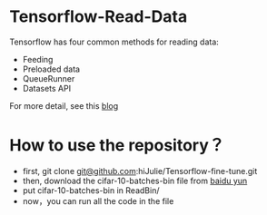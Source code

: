 # Tensorflow-Read-Data
Tensorflow has four common methods for reading data:
* Feeding
* Preloaded data
* QueueRunner
* Datasets API

For more detail, see this [blog]()

How to use the repository？
===
* first, git clone git@github.com:hiJulie/Tensorflow-fine-tune.git
* then, download the cifar-10-batches-bin file from [baidu yun](https://pan.baidu.com/s/17_F63F1xhCrKuY3q3bC0JA) 
* put cifar-10-batches-bin in ReadBin/
* now，you can run all the code in the file

